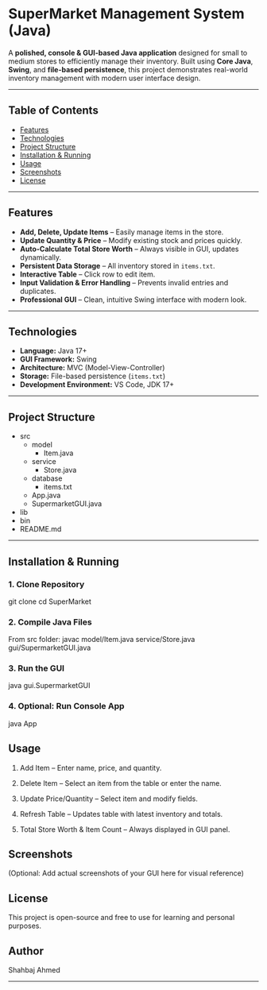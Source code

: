 # SuperMarket Management System (Java)

A **polished, console & GUI-based Java application** designed for small to medium stores to efficiently manage their inventory. Built using **Core Java**, **Swing**, and **file-based persistence**, this project demonstrates real-world inventory management with modern user interface design.

---

## Table of Contents
- [Features](#features)
- [Technologies](#technologies)
- [Project Structure](#project-structure)
- [Installation & Running](#installation--running)
- [Usage](#usage)
- [Screenshots](#screenshots)
- [License](#license)

---

## Features
- **Add, Delete, Update Items** – Easily manage items in the store.
- **Update Quantity & Price** – Modify existing stock and prices quickly.
- **Auto-Calculate Total Store Worth** – Always visible in GUI, updates dynamically.
- **Persistent Data Storage** – All inventory stored in `items.txt`.
- **Interactive Table** – Click row to edit item.
- **Input Validation & Error Handling** – Prevents invalid entries and duplicates.
- **Professional GUI** – Clean, intuitive Swing interface with modern look.

---

## Technologies
- **Language:** Java 17+
- **GUI Framework:** Swing
- **Architecture:** MVC (Model-View-Controller)
- **Storage:** File-based persistence (`items.txt`)
- **Development Environment:** VS Code, JDK 17+

---

## Project Structure

<ul>
    <li>src
        <ul>
            <li>model
                <ul>
                    <li>Item.java</li>
                </ul>
            </li>
            <li>service
                <ul>
                    <li>Store.java</li>
                </ul>
            </li>
            <li>database
                <ul>
                    <li>items.txt</li>
                </ul>
            </li>
            <li>App.java</li>
            <li>SupermarketGUI.java</li>
        </ul>
    </li>
    <li>lib</li>
    <li>bin</li>
    <li>README.md</li>
</ul>


---

## Installation & Running

### 1. Clone Repository

git clone <your-repo-url>
cd SuperMarket


### 2. Compile Java Files

From src folder:
javac model/Item.java service/Store.java gui/SupermarketGUI.java

### 3. Run the GUI
java gui.SupermarketGUI

### 4. Optional: Run Console App
java App

## Usage

1. Add Item – Enter name, price, and quantity.

2. Delete Item – Select an item from the table or enter the name.

3. Update Price/Quantity – Select item and modify fields.

4. Refresh Table – Updates table with latest inventory and totals.

5. Total Store Worth & Item Count – Always displayed in GUI panel.

## Screenshots

(Optional: Add actual screenshots of your GUI here for visual reference)

## License

This project is open-source and free to use for learning and personal purposes.

## Author

Shahbaj Ahmed


---



